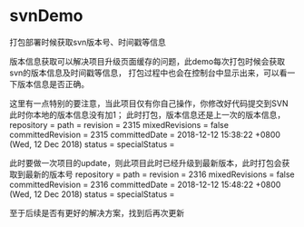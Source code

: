 # svnDemo
打包部署时候获取svn版本号、时间戳等信息


版本信息获取可以解决项目升级页面缓存的问题，此demo每次打包时候会获取svn的版本信息及时间戳等信息，
打包过程中也会在控制台中显示出来，可以看一下版本信息是否正确。

这里有一点特别的要注意，当此项目仅有你自己操作，你修改好代码提交到SVN此时你本地的版本信息没有加1；
此时打包，版本信息还是上一次的版本信息，
repository = 
path = 
revision = 2315
mixedRevisions = false
committedRevision = 2315
committedDate = 2018-12-12 15:38:22 +0800 (Wed, 12 Dec 2018)
status = 
specialStatus = 

此时要做一次项目的update，则此项目此时已经升级到最新版本，此时打包会获取到最新的版本号
repository = 
path = 
revision = 2316
mixedRevisions = false
committedRevision = 2316
committedDate = 2018-12-12 15:48:22 +0800 (Wed, 12 Dec 2018)
status = 
specialStatus = 


至于后续是否有更好的解决方案，找到后再次更新
